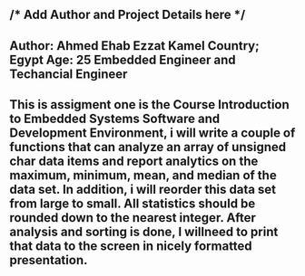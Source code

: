 /* Add Author and Project Details here */
------------------------------------------
Author: Ahmed Ehab Ezzat Kamel
Country; Egypt
Age: 25
Embedded Engineer and Techancial Engineer
-------------------------------------------
This is assigment one is the Course
Introduction to Embedded Systems Software
and Development Environment,
i will write a couple of functions that can
analyze an array of unsigned char data items
and report analytics on the maximum, minimum,
mean, and median of the data set.
In addition, i will reorder this data set
from large to small. All statistics should be
rounded down to the nearest integer. After
analysis and sorting is done, I willneed
to print that data to the screen in nicely
formatted presentation.
---------------------------------------------